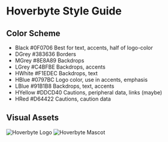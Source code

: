 # Hoverbyte Style Guide

## Color Scheme

- Black #0F0706 Best for text, accents, half of logo-color
- DGrey #383636 Borders
- MGrey #8E8A89 Backdrops
- LGrey #C4BFBE Backdrops, accents
- HWhite #F1EDEC Backdrops, text
- HBlue #0797BC Logo color, use in accents, emphasis
- LBlue #91B1B8 Backdrops, text, accents
- HYellow #DDCD40 Cautions, peripheral data, links (maybe)
- HRed #D64422 Cautions, caution data

## Visual Assets

![Hoverbyte Logo](/images/hb_logo_200px.png)
![Hoverbyte Mascot](/images/Hoverbyte_m888ascot05.png)

